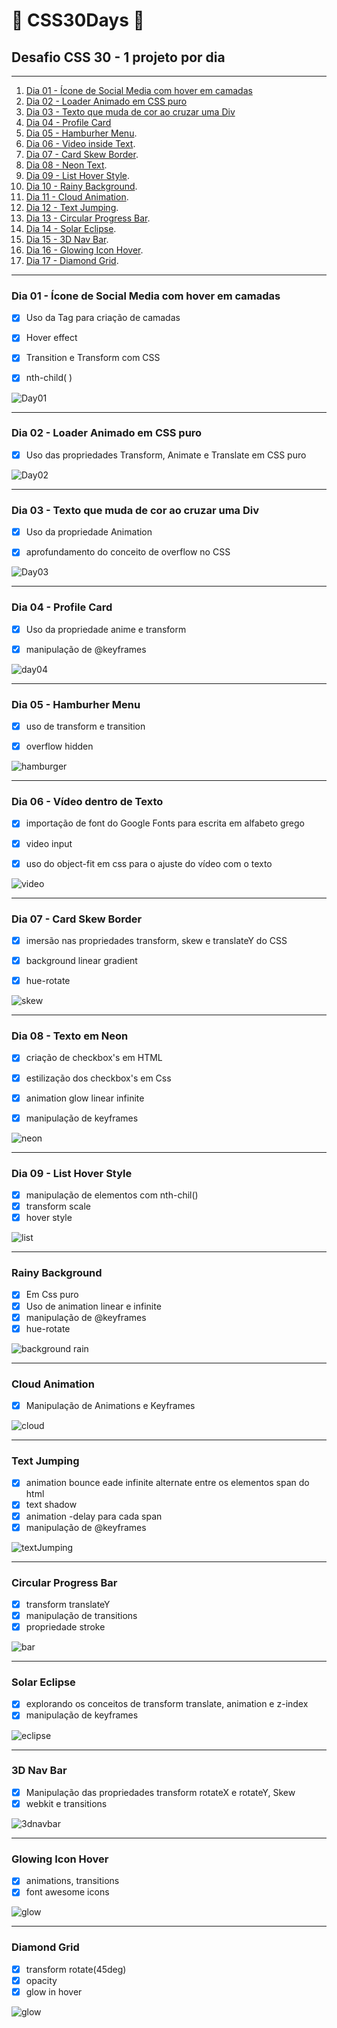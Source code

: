 # 🚀 CSS30Days 🚀
## Desafio CSS 30 - 1 projeto por dia

---

1. [Dia 01 - Ícone de Social Media com hover em camadas](https://github.com/diegobaena89/CSS30Days/tree/main/01day_CSS%203D%20Layered%20Social%20Media%20Icon%20Hover%20Effects "Dia 01 - Ícone de Social Media com hover em camadas")
2. [Dia 02 - Loader Animado em CSS puro](https://github.com/diegobaena89/CSS30Days/tree/main/02Day_Animate%20Loader "Dia 02 - Loader Animado em CSS puro")
3. [Dia 03 - Texto que muda de cor ao cruzar uma Div](https://github.com/diegobaena89/CSS30Days/tree/main/03Day_Text%20Change%20Color%20DIV "Dia 03 - Texto que muda de cor ao cruzar uma Div")
4. [Dia 04 - Profile Card](https://github.com/diegobaena89/CSS30Days/tree/main/04Day_Profile%20Card "Dia 04 - Profile Card")
5. [Dia 05 - Hamburher Menu](https://github.com/diegobaena89/CSS30Days/tree/main/05Day_hamburguer%20menu "Dia 05 - Hamburher Menu").
6. [Dia 06 - Video inside Text](https://raw.githubusercontent.com/diegobaena89/CSS30Days/main/06Day%20-%20Video%20inside%20Text/athens3.gif "Dia 06 - Video Inside Text").
7. [Dia 07 - Card Skew Border](https://raw.githubusercontent.com/diegobaena89/CSS30Days/main/07Day%20-%20Card%20Skewed%20Border/skew.gif "Dia 07 - Card Skew Border").
8. [Dia 08 - Neon Text](https://github.com/diegobaena89/CSS30Days/blob/main/08Day%20-%20Texto%20Neon/readme.md "Dia 08 - Neon Text").
9. [Dia 09 - List Hover Style](https://github.com/diegobaena89/CSS30Days/blob/main/09Day%20-%20Hover%20List%20Style/readme.md "Dia 09 - List Hover Style").
10. [Dia 10 - Rainy Background](https://github.com/diegobaena89/CSS30Days/tree/main/10Day%20-%20Rainy%20Background "Dia 10 - Rainy Background").
11. [Dia 11 - Cloud Animation](https://github.com/diegobaena89/CSS30Days/tree/main/11Day%20-%20Coud%20Animation "Dia 11 - Cloud Animation").
12. [Dia 12 - Text Jumping](https://github.com/diegobaena89/CSS30Days/blob/main/Day12%20-%20Text%20Jumping/readme.md "Dia 12 - Text Jumping").
13. [Dia 13 - Circular Progress Bar](https://github.com/diegobaena89/CSS30Days/tree/main/13Day%20-%20Pure%20CSS%20Circular%20Progress%20Bar "Dia 13 - Circular Progress Bar").
14. [Dia 14 - Solar Eclipse](https://github.com/diegobaena89/CSS30Days/tree/main/14Day%20-%20Solar%20Eclipse "Dia 14 - Solar Eclipse").
15. [Dia 15 - 3D Nav Bar](https://github.com/diegobaena89/CSS30Days/tree/main/15Day%20-%20Nav%20Bar "Dia 15 - 3D Nav Bar").
16. [Dia 16 - Glowing Icon Hover](https://github.com/diegobaena89/CSS30Days/blob/main/16Day%20-%20Glowing%20Icon%20hover/readme.md "Dia 16 - Glowing Icon Hover").
17. [Dia 17 - Diamond Grid](https://github.com/diegobaena89/CSS30Days/blob/main/17Day%20-%20Diamond%20Grid/readme.md "Dia 17 - Diamond Grid").




---

### Dia 01 - Ícone de Social Media com hover em camadas

- [x] Uso da Tag <span> para criação de camadas
- [x] Hover effect
- [x] Transition e Transform com CSS
- [x] nth-child( )
  
 
 ![Day01](https://raw.githubusercontent.com/diegobaena89/CSS30Days/main/01day_CSS%203D%20Layered%20Social%20Media%20Icon%20Hover%20Effects/day01.gif)

---

### Dia 02 - Loader Animado em CSS puro

- [x] Uso das propriedades Transform, Animate e Translate em CSS puro
      
 
 ![Day02](https://raw.githubusercontent.com/diegobaena89/CSS30Days/main/02Day_Animate%20Loader/day02.gif)

---

### Dia 03 - Texto que muda de cor ao cruzar uma Div

- [x] Uso da propriedade Animation
- [x] aprofundamento do conceito de overflow no CSS
    
    
![Day03](https://raw.githubusercontent.com/diegobaena89/CSS30Days/main/03Day_Text%20Change%20Color%20DIV/day03.gif)

---

### Dia 04 - Profile Card

- [x] Uso da propriedade anime e transform
- [x] manipulação de @keyframes
      
      
![day04](https://raw.githubusercontent.com/diegobaena89/CSS30Days/main/04Day_Profile%20Card/card.gif)

---

### Dia 05 - Hamburher Menu

- [x] uso de transform e transition
- [x] overflow hidden  
   
   
![hamburger](https://raw.githubusercontent.com/diegobaena89/CSS30Days/main/05Day_hamburguer%20menu/menu.gif)

---

### Dia 06 - Vídeo dentro de Texto

- [x] importação de font do Google Fonts para escrita em alfabeto grego
- [x] video input
- [x] uso do object-fit em css para o ajuste do vídeo com o texto
      
      
![video](https://github.com/diegobaena89/CSS30Days/tree/main/06Day%20-%20Video%20inside%20Text)

---

### Dia 07 - Card Skew Border

- [x] imersão nas propriedades transform, skew e translateY do CSS
- [x] background linear gradient
- [x] hue-rotate


![skew](https://raw.githubusercontent.com/diegobaena89/CSS30Days/main/07Day%20-%20Card%20Skewed%20Border/skew.gif)

---

### Dia 08 - Texto em Neon

- [x] criação de checkbox's em HTML
- [x] estilização dos checkbox's em Css 
- [x] animation glow linear infinite
- [x] manipulação de keyframes
    
    
![neon](https://raw.githubusercontent.com/diegobaena89/CSS30Days/main/08Day%20-%20Texto%20Neon/glowing.gif)

---

### Dia 09 - List Hover Style

- [x] manipulação de elementos com nth-chil()
- [x] transform scale
- [x] hover style

![list](https://raw.githubusercontent.com/diegobaena89/CSS30Days/main/09Day%20-%20Hover%20List%20Style/hover.gif)

---

### Rainy Background

- [x] Em Css puro
- [x] Uso de animation linear e infinite
- [x] manipulação de @keyframes
- [x] hue-rotate

![background rain](https://raw.githubusercontent.com/diegobaena89/CSS30Days/main/10Day%20-%20Rainy%20Background/rainy.gif)

---

### Cloud Animation

- [x] Manipulação de Animations e Keyframes

![cloud](https://raw.githubusercontent.com/diegobaena89/CSS30Days/main/11Day%20-%20Coud%20Animation/cloud.gif)

---

### Text Jumping

- [x] animation bounce eade infinite alternate entre os elementos span do html
- [x] text shadow
- [x] animation -delay para cada span
- [x] manipulação de @keyframes

![textJumping](https://raw.githubusercontent.com/diegobaena89/CSS30Days/main/Day12%20-%20Text%20Jumping/text.gif)

---

### Circular Progress Bar

- [x] transform translateY
- [x] manipulação de transitions
- [x] propriedade stroke

![bar](https://raw.githubusercontent.com/diegobaena89/CSS30Days/main/13Day%20-%20Pure%20CSS%20Circular%20Progress%20Bar/bar.gif)

---

### Solar Eclipse

- [x] explorando os conceitos de transform translate, animation e z-index
- [x] manipulação de keyframes

![eclipse](https://raw.githubusercontent.com/diegobaena89/CSS30Days/main/14Day%20-%20Solar%20Eclipse/eclipse.gif)

---

### 3D Nav Bar

- [x] Manipulação das propriedades transform rotateX e rotateY, Skew
- [x] webkit e transitions

![3dnavbar](https://raw.githubusercontent.com/diegobaena89/CSS30Days/main/15Day%20-%20Nav%20Bar/navbar.gif)

---

### Glowing Icon Hover

- [x] animations, transitions
- [x] font awesome icons

![glow](https://raw.githubusercontent.com/diegobaena89/CSS30Days/main/16Day%20-%20Glowing%20Icon%20hover/glw.gif)

---

### Diamond Grid

- [x] transform rotate(45deg)
- [x] opacity
- [x] glow in hover

![glow](https://raw.githubusercontent.com/diegobaena89/CSS30Days/main/17Day%20-%20Diamond%20Grid/diamond.gif)

